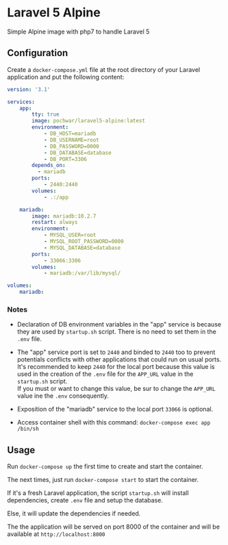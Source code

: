 # Laravel 5 Alpine

Simple Alpine image with php7 to handle Laravel 5

## Configuration

Create a `docker-compose.yml` file at the root directory of your Laravel application and put the following content:

```yaml
version: '3.1'

services:
    app:
        tty: true
        image: pochwar/laravel5-alpine:latest
        environment:
            - DB_HOST=mariadb
            - DB_USERNAME=root
            - DB_PASSWORD=0000
            - DB_DATABASE=database
            - DB_PORT=3306
        depends_on:
          - mariadb
        ports:
            - 2440:2440
        volumes:
            - .:/app

    mariadb:
        image: mariadb:10.2.7
        restart: always
        environment:
            - MYSQL_USER=root
            - MYSQL_ROOT_PASSWORD=0000
            - MYSQL_DATABASE=database
        ports:
            - 33066:3306
        volumes:
            - mariadb:/var/lib/mysql/

volumes:
    mariadb:
```

### Notes
- Declaration of DB environment variables in the "app" service is because they are used by `startup.sh` script. There is no need to set them in the `.env` file.

- The "app" service port is set to `2440` and binded to `2440` too to prevent potentials conflicts with other applications that could run on usual ports. It's recommended to keep `2440` for the local port because this value is used in the creation of the `.env` file for the `APP_URL` value in the `startup.sh` script.<br>If you must or want to change this value, be sur to change the `APP_URL` value ine the `.env` consequently.

- Exposition of the "mariadb" service to the local port `33066` is optional.

- Access container shell with this command: `docker-compose exec app /bin/sh` 

## Usage
Run `docker-compose up` the first time to create and start the container.

The next times, just run `docker-compose start` to start the container.

If it's a fresh Laravel application, the script `startup.sh` will install dependencies, create `.env` file and setup the database.

Else, it will update the dependencies if needed.

The the application will be served on port 8000 of the container and will be available at `http://localhost:8000`